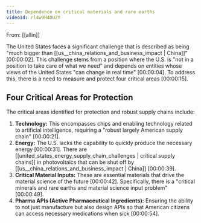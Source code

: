 ```yaml
---
title: Dependence on critical materials and rare earths
videoId: rl4w9H4OUZY
---
```


From: [[allin]] <br/> 

The United States faces a significant challenge that is described as being "much bigger than [[us__china_relations_and_business_impact | China]]" <a class="yt-timestamp" data-t="00:00:02">[00:00:02]</a>. This challenge stems from a position where the U.S. is "not in a position to take care of what we need" and depends on entities whose views of the United States "can change in real time" <a class="yt-timestamp" data-t="00:00:04">[00:00:04]</a>. To address this, there is a need to measure and protect four critical areas <a class="yt-timestamp" data-t="00:00:15">[00:00:15]</a>.

## Four Critical Areas for Protection

The critical areas identified for protection and robust supply chains include:

1.  **Technology:** This encompasses chips and enabling technology related to artificial intelligence, requiring a "robust largely American supply chain" <a class="yt-timestamp" data-t="00:00:21">[00:00:21]</a>.
2.  **Energy:** The U.S. lacks the capability to quickly produce the necessary energy <a class="yt-timestamp" data-t="00:00:31">[00:00:31]</a>. There are [[united_states_energy_supply_chain_challenges | critical supply chains]] in photovoltaics that can be shut off by [[us__china_relations_and_business_impact | China]] <a class="yt-timestamp" data-t="00:00:39">[00:00:39]</a>.
3.  **Critical Material Inputs:** These are essential materials that drive the material science of the future <a class="yt-timestamp" data-t="00:00:42">[00:00:42]</a>. Specifically, there is a "critical minerals and rare earths and material science input problem" <a class="yt-timestamp" data-t="00:00:49">[00:00:49]</a>.
4.  **Pharma APIs (Active Pharmaceutical Ingredients):** Ensuring the ability to not just manufacture but also design APIs so that American citizens can access necessary medications when sick <a class="yt-timestamp" data-t="00:00:54">[00:00:54]</a>.